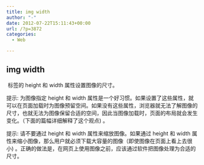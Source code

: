 ```yaml
---
title: img width
author: "-"
date: 2012-07-22T15:11:43+00:00
url: /?p=3872
categories:
  - Web

---
```

## img width
<img> 标签的 height 和 width 属性设置图像的尺寸。

提示: 为图像指定 height 和 width 属性是一个好习惯。如果设置了这些属性，就可以在页面加载时为图像预留空间。如果没有这些属性，浏览器就无法了解图像的尺寸，也就无法为图像保留合适的空间，因此当图像加载时，页面的布局就会发生变化。（下面的篇幅详细解释了这个观点) 。

提示: 请不要通过 height 和 width 属性来缩放图像。如果通过 height 和 width 属性来缩小图像，那么用户就必须下载大容量的图像（即使图像在页面上看上去很小) 。正确的做法是，在网页上使用图像之前，应该通过软件把图像处理为合适的尺寸。